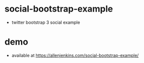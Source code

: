 # social-bootstrap-example
- twitter bootstrap 3 social example

# demo
- available at https://allenjenkins.com/social-bootstrap-example/

